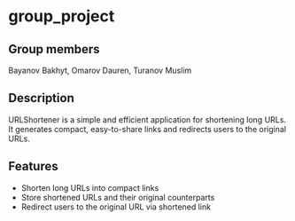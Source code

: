 # group_project

## Group members

Bayanov Bakhyt,
Omarov Dauren,
Turanov Muslim

## Description

URLShortener is a simple and efficient application for shortening long URLs. It generates compact, easy-to-share links and redirects users to the original URLs.

## Features

- Shorten long URLs into compact links
- Store shortened URLs and their original counterparts
- Redirect users to the original URL via shortened link
